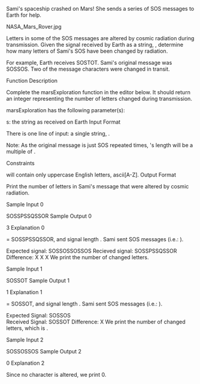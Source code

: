 Sami's spaceship crashed on Mars! She sends a series of SOS messages to Earth for help.

NASA_Mars_Rover.jpg

Letters in some of the SOS messages are altered by cosmic radiation during transmission. Given the signal received by Earth as a string, , determine how many letters of Sami's SOS have been changed by radiation.

For example, Earth receives SOSTOT. Sami's original message was SOSSOS. Two of the message characters were changed in transit.

Function Description

Complete the marsExploration function in the editor below. It should return an integer representing the number of letters changed during transmission.

marsExploration has the following parameter(s):

s: the string as received on Earth
Input Format

There is one line of input: a single string, .

Note: As the original message is just SOS repeated  times, 's length will be a multiple of .

Constraints

 will contain only uppercase English letters, ascii[A-Z].
Output Format

Print the number of letters in Sami's message that were altered by cosmic radiation.

Sample Input 0

SOSSPSSQSSOR
Sample Output 0

3
Explanation 0

 = SOSSPSSQSSOR, and signal length . Sami sent  SOS messages (i.e.: ).

Expected signal: SOSSOSSOSSOS
Recieved signal: SOSSPSSQSSOR
Difference:          X  X   X
We print the number of changed letters.

Sample Input 1

SOSSOT
Sample Output 1

1
Explanation 1

 = SOSSOT, and signal length . Sami sent  SOS messages (i.e.: ).

Expected Signal: SOSSOS     
Received Signal: SOSSOT
Difference:           X
We print the number of changed letters, which is .

Sample Input 2

SOSSOSSOS
Sample Output 2

0
Explanation 2

Since no character is altered, we print 0.
